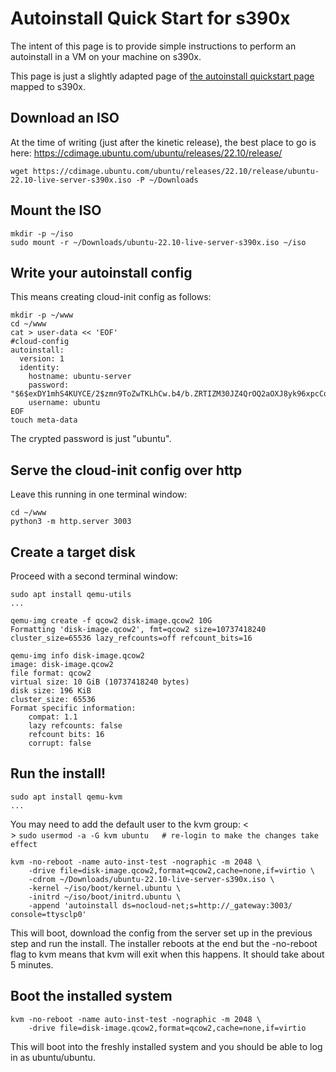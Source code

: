 # Autoinstall Quick Start for s390x

The intent of this page is to provide simple instructions to perform an autoinstall in a VM on your machine on s390x.

This page is just a slightly adapted page of [the autoinstall quickstart page](autoinstall-quickstart.md) mapped to s390x.

## Download an ISO

At the time of writing (just after the kinetic release), the best place to go is here:
<https://cdimage.ubuntu.com/ubuntu/releases/22.10/release/>

<pre><code>wget https://cdimage.ubuntu.com/ubuntu/releases/22.10/release/ubuntu-22.10-live-server-s390x.iso -P ~/Downloads</code></pre>

## Mount the ISO

<pre><code>mkdir -p ~/iso
sudo mount -r ~/Downloads/ubuntu-22.10-live-server-s390x.iso ~/iso</code></pre>

## Write your autoinstall config

This means creating cloud-init config as follows:

<pre><code>mkdir -p ~/www
cd ~/www
cat > user-data << 'EOF'
#cloud-config
autoinstall:
  version: 1
  identity:
    hostname: ubuntu-server
    password: "$6$exDY1mhS4KUYCE/2$zmn9ToZwTKLhCw.b4/b.ZRTIZM30JZ4QrOQ2aOXJ8yk96xpcCof0kxKwuX1kqLG/ygbJ1f8wxED22bTL4F46P0"
    username: ubuntu
EOF
touch meta-data</code></pre>

The crypted password is just "ubuntu".

## Serve the cloud-init config over http

Leave this running in one terminal window:

<pre><code>cd ~/www
python3 -m http.server 3003</code></pre>

## Create a target disk

Proceed with a second terminal window:

<pre><code>sudo apt install qemu-utils
...</code></pre>

<pre><code>qemu-img create -f qcow2 disk-image.qcow2 10G
Formatting 'disk-image.qcow2', fmt=qcow2 size=10737418240 cluster_size=65536 lazy_refcounts=off refcount_bits=16

qemu-img info disk-image.qcow2
image: disk-image.qcow2
file format: qcow2
virtual size: 10 GiB (10737418240 bytes)
disk size: 196 KiB
cluster_size: 65536
Format specific information:
    compat: 1.1
    lazy refcounts: false
    refcount bits: 16
    corrupt: false</code></pre>

## Run the install!

<pre><code>sudo apt install qemu-kvm
...</code></pre>

You may need to add the default user to the kvm group:  <<BR>>
`sudo usermod -a -G kvm ubuntu   # re-login to make the changes take effect`

<pre><code>kvm -no-reboot -name auto-inst-test -nographic -m 2048 \
    -drive file=disk-image.qcow2,format=qcow2,cache=none,if=virtio \
    -cdrom ~/Downloads/ubuntu-22.10-live-server-s390x.iso \
    -kernel ~/iso/boot/kernel.ubuntu \
    -initrd ~/iso/boot/initrd.ubuntu \
    -append 'autoinstall ds=nocloud-net;s=http://_gateway:3003/ console=ttysclp0'</code></pre>

This will boot, download the config from the server set up in the previous step and run the install.
The installer reboots at the end but the -no-reboot flag to kvm means that kvm will exit when this happens.
It should take about 5 minutes.

## Boot the installed system

<pre><code>kvm -no-reboot -name auto-inst-test -nographic -m 2048 \
    -drive file=disk-image.qcow2,format=qcow2,cache=none,if=virtio</code></pre>

This will boot into the freshly installed system and you should be able to log in as ubuntu/ubuntu.

